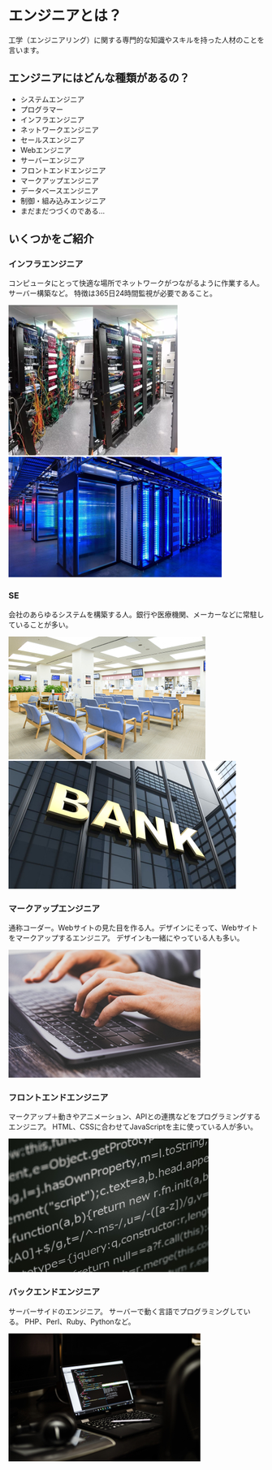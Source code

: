 # エンジニアとは？
工学（エンジニアリング）に関する専門的な知識やスキルを持った人材のことを言います。

## エンジニアにはどんな種類があるの？
- システムエンジニア
- プログラマー
- インフラエンジニア
- ネットワークエンジニア
- セールスエンジニア
- Webエンジニア
- サーバーエンジニア
- フロントエンドエンジニア
- マークアップエンジニア
- データベースエンジニア
- 制御・組み込みエンジニア
- まだまだつづくのである…

## いくつかをご紹介
### インフラエンジニア

コンピュータにとって快適な場所でネットワークがつながるように作業する人。サーバー構築など。
特徴は365日24時間監視が必要であること。

![インフラエンジニア](./img/infra01.png) ![インフラエンジニア](./img/infra02.png)

### SE

会社のあらゆるシステムを構築する人。銀行や医療機関、メーカーなどに常駐していることが多い。

![SE](./img/SE01.png) ![SE](./img/SE02.png)

### マークアップエンジニア

通称コーダー。Webサイトの見た目を作る人。デザインにそって、Webサイトをマークアップするエンジニア。
デザインも一緒にやっている人も多い。

![マークアップエンジニア](./img/markup01.png)

### フロントエンドエンジニア

マークアップ＋動きやアニメーション、APIとの連携などをプログラミングするエンジニア。
HTML、CSSに合わせてJavaScriptを主に使っている人が多い。

![フロントエンドエンジニア](./img/frontend01.png)

### バックエンドエンジニア
サーバーサイドのエンジニア。
サーバーで動く言語でプログラミングしている。
PHP、Perl、Ruby、Pythonなど。

![フロントエンドエンジニア](./img/backend01.png)